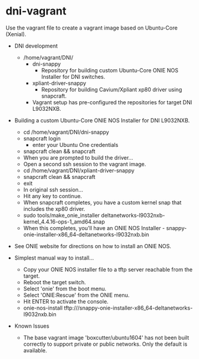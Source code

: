 # dni-vagrant

Use the vagrant file to create a vagrant image based on Ubuntu-Core (Xenial).

* DNI development
  * /home/vagrant/DNI/
    * dni-snappy
      * Repository for building custom Ubuntu-Core ONIE NOS Installer for DNI switches.
    * xpliant-driver-snappy
      * Repository for building Cavium/Xpliant xp80 driver using snapcraft.
    * Vagrant setup has pre-configured the repositories for target DNI L9032NXB.

* Building a custom Ubuntu-Core ONIE NOS Installer for DNI L9032NXB.
  * cd /home/vagrant/DNI/dni-snappy
  * snapcraft login
    * enter your Ubuntu One credentials 
  * snapcraft clean && snapcraft
  * When you are prompted to build the driver...
  * Open a second ssh session to the vagrant image.
  * cd /home/vagrant/DNI/xpliant-driver-snappy
  * snapcraft clean && snapcraft
  * exit
  * In original ssh session...
  * Hit any key to continue.
  * When snapcraft completes, you have a custom kernel snap that includes the xp80 driver.
  * sudo tools/make_onie_installer deltanetworks-l9032nxb-kernel_4.4.16-ops-1_amd64.snap
  * When this completes, you'll have an ONIE NOS Installer - snappy-onie-installer-x86_64-deltanetworks-l9032nxb.bin

* See ONIE website for directions on how to install an ONIE NOS.

* Simplest manual way to install...
  * Copy your ONIE NOS installer file to a tftp server reachable from the target.
  * Reboot the target switch.
  * Select 'onie' from the boot menu.
  * Select 'ONIE:Rescue' from the ONIE menu.
  * Hit ENTER to activate the console.
  * onie-nos-install tftp://<tftp address>/snappy-onie-installer-x86_64-deltanetworks-l9032nxb.bin

* Known Issues
  * The base vagrant image 'boxcutter/ubuntu1604' has not been built correctly to support private or public networks.  Only the default is available.
